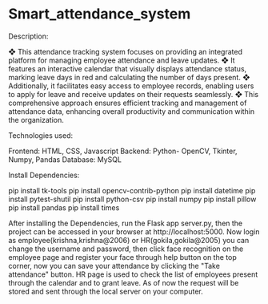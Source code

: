 # Smart_attendance_system
Description:

❖ This attendance tracking system focuses on providing an integrated platform for managing employee attendance and leave updates.
❖ It features an interactive calendar that visually displays attendance status, marking leave days in red and calculating the number of days present.
❖ Additionally, it facilitates easy access to employee records, enabling users to apply for leave and receive updates on their requests seamlessly.
❖ This comprehensive approach ensures efficient tracking and management of attendance data, enhancing overall productivity and communication within the organization.

Technologies used:

Frontend: HTML, CSS, Javascript
Backend: Python- OpenCV, Tkinter, Numpy, Pandas
Database: MySQL

Install Dependencies:

pip install tk-tools
pip install opencv-contrib-python
pip install datetime
pip install pytest-shutil
pip install python-csv
pip install numpy
pip install pillow 
pip install pandas
pip install times

After installing the Dependencies, run the Flask app server.py, then the project can be accessed in your browser at http://localhost:5000. 
Now login as employee(krishna,krishna@2006) or HR(gokila,gokila@2005) you can change the username and password, then click face recognition on the employee page and register your face through help button on the top corner, now you can save your attendance by clicking the "Take attendance" button.
HR page is used to check the list of employees present through the calendar and to grant leave. As of now the request will be stored and sent through the local server on your computer.
